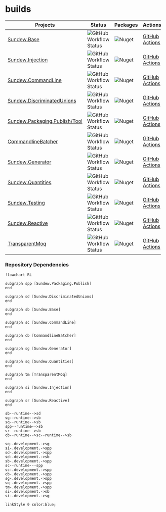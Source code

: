 # builds

| **Projects**                                                                                            | Status                                                                                                                                                                                                    | Packages                                                                      | Actions                                                                                   |
| ------------------------------------------------------------------------------------------------------- | --------------------------------------------------------------------------------------------------------------------------------------------------------------------------------------------------------- | ----------------------------------------------------------------------------- | ----------------------------------------------------------------------------------------- |
| [Sundew.Base](https://github.com/sundews/Sundew.Base)                                                   | ![GitHub Workflow Status](https://img.shields.io/github/actions/workflow/status/sundews/Sundew.Base/.github/workflows/dotnet.yml?branch=main&label=GitHub%20Actions&logo=github)                          | ![Nuget](https://img.shields.io/nuget/v/Sundew.Base)                          | [GitHub Actions](https://github.com/sundews/Sundew.Base/actions)                          |
| [Sundew.Injection](https://github.com/sundews/Sundew.Injection)                                         | ![GitHub Workflow Status](https://img.shields.io/github/actions/workflow/status/sundews/Sundew.Injection/.github/workflows/dotnet.yml?branch=main&label=GitHub%20Actions&logo=github)                     | ![Nuget](https://img.shields.io/nuget/v/Sundew.Injection)                     | [GitHub Actions](https://github.com/sundews/Sundew.Injection/actions)                     |
| [Sundew.CommandLine](https://github.com/sundews/Sundew.CommandLine)                                     | ![GitHub Workflow Status](https://img.shields.io/github/actions/workflow/status/sundews/Sundew.CommandLine/.github/workflows/dotnet.yml?branch=main&label=GitHub%20Actions&logo=github)                   | ![Nuget](https://img.shields.io/nuget/v/Sundew.CommandLine)                   | [GitHub Actions](https://github.com/sundews/Sundew.CommandLine/actions)                   |
| [Sundew.DiscriminatedUnions](https://github.com/sundews/Sundew.DiscriminatedUnions)                     | ![GitHub Workflow Status](https://img.shields.io/github/actions/workflow/status/sundews/Sundew.DiscriminatedUnions/.github/workflows/dotnet.yml?branch=main&label=GitHub%20Actions&logo=github)           | ![Nuget](https://img.shields.io/nuget/v/Sundew.DiscriminatedUnions)           | [GitHub Actions](https://github.com/sundews/Sundew.DiscriminatedUnions/actions)           |
| [Sundew.Packaging.Publish/Tool](https://github.com/sundews/Sundew.Packaging)                            | ![GitHub Workflow Status](https://img.shields.io/github/actions/workflow/status/sundews/Sundew.Packaging/.github/workflows/dotnet.yml?branch=main&label=GitHub%20Actions&logo=github)                     | ![Nuget](https://img.shields.io/nuget/v/Sundew.Packaging.Publish)             | [GitHub Actions](https://github.com/sundews/Sundew.Packaging/actions)                     |
| [CommandlineBatcher](https://github.com/sundews/CommandlineBatcher)                                     | ![GitHub Workflow Status](https://img.shields.io/github/actions/workflow/status/sundews/CommandlineBatcher/.github/workflows/dotnet.yml?branch=main&label=GitHub%20Actions&logo=github)                   | ![Nuget](https://img.shields.io/nuget/v/CommandlineBatcher)                   | [GitHub Actions](https://github.com/sundews/CommandlineBatcher/actions)                   |
| [Sundew.Generator](https://github.com/sundews/Sundew.Generator)                                         | ![GitHub Workflow Status](https://img.shields.io/github/actions/workflow/status/sundews/Sundew.Generator/.github/workflows/dotnet.yml?branch=main&label=GitHub%20Actions&logo=github)                     | ![Nuget](https://img.shields.io/nuget/v/Sundew.Generator)                     | [GitHub Actions](https://github.com/sundews/Sundew.Generator/actions)                     |
| [Sundew.Quantities](https://github.com/sundews/Sundew.Quantities)                                       | ![GitHub Workflow Status](https://img.shields.io/github/actions/workflow/status/sundews/Sundew.Quantities/.github/workflows/dotnet.yml?branch=main&label=GitHub%20Actions&logo=github)                    | ![Nuget](https://img.shields.io/nuget/v/Sundew.Quantities)                    | [GitHub Actions](https://github.com/sundews/Sundew.Quantities/actions)                    |
| [Sundew.Testing](https://github.com/sundews/Sundew.Testing)                                             | ![GitHub Workflow Status](https://img.shields.io/github/actions/workflow/status/sundews/Sundew.Testing/.github/workflows/dotnet.yml?branch=main&label=GitHub%20Actions&logo=github)                       | ![Nuget](https://img.shields.io/nuget/v/Sundew.Testing)                       | [GitHub Actions](https://github.com/sundews/Sundew.Testing/actions)                       |
| [Sundew.Reactive](https://github.com/sundews/Sundew.Reactive)                                             | ![GitHub Workflow Status](https://img.shields.io/github/actions/workflow/status/sundews/Sundew.Reactive/.github/workflows/dotnet.yml?branch=main&label=GitHub%20Actions&logo=github)                       | ![Nuget](https://img.shields.io/nuget/v/Sundew.Reactive)                       | [GitHub Actions](https://github.com/sundews/Sundew.Reactive/actions)                       |
| [TransparentMoq](https://github.com/sundews/TransparentMoq)                                             | ![GitHub Workflow Status](https://img.shields.io/github/actions/workflow/status/sundews/TransparentMoq/.github/workflows/dotnet.yml?branch=main&label=GitHub%20Actions&logo=github)                       | ![Nuget](https://img.shields.io/nuget/v/TransparentMoq)                       | [GitHub Actions](https://github.com/sundews/TransparentMoq/actions)                       |


### Repository Dependencies
```mermaid
flowchart RL

subgraph spp [Sundew.Packaging.Publish]
end

subgraph sd [Sundew.DiscriminatedUnions]
end

subgraph sb [Sundew.Base]
end

subgraph sc [Sundew.CommandLine]
end

subgraph cb [CommandlineBatcher]
end

subgraph sg [Sundew.Generator]
end

subgraph sq [Sundew.Quantities]
end

subgraph tm [TransparentMoq]
end

subgraph si [Sundew.Injection]
end

subgraph sr [Sundew.Reactive]
end

sb--runtime-->sd
sg--runtime-->sb
sq--runtime-->sb
spp--runtime-->sb
sr--runtime-->sb
cb--runtime-->sc--runtime-->sb

sq-.development.->sg
si-.development.->spp
sd-.development.->spp
sd-.development.->sb
sb-.development.->spp
sc--runtime---spp
sc-.development.->spp
cb-.development.->spp
sg-.development.->spp
sq-.development.->spp
tm-.development.->spp
si-.development.->sb
si-.development.->sg

linkStyle 0 color:blue;
```


